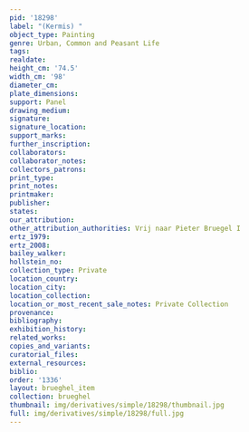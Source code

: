 ```yaml
---
pid: '18298'
label: "(Kermis) "
object_type: Painting
genre: Urban, Common and Peasant Life
tags: 
realdate: 
height_cm: '74.5'
width_cm: '98'
diameter_cm: 
plate_dimensions: 
support: Panel
drawing_medium: 
signature: 
signature_location: 
support_marks: 
further_inscription: 
collaborators: 
collaborator_notes: 
collectors_patrons: 
print_type: 
print_notes: 
printmaker: 
publisher: 
states: 
our_attribution: 
other_attribution_authorities: Vrij naar Pieter Bruegel I
ertz_1979: 
ertz_2008: 
bailey_walker: 
hollstein_no: 
collection_type: Private
location_country: 
location_city: 
location_collection: 
location_or_most_recent_sale_notes: Private Collection
provenance: 
bibliography: 
exhibition_history: 
related_works: 
copies_and_variants: 
curatorial_files: 
external_resources: 
biblio: 
order: '1336'
layout: brueghel_item
collection: brueghel
thumbnail: img/derivatives/simple/18298/thumbnail.jpg
full: img/derivatives/simple/18298/full.jpg
---
```

